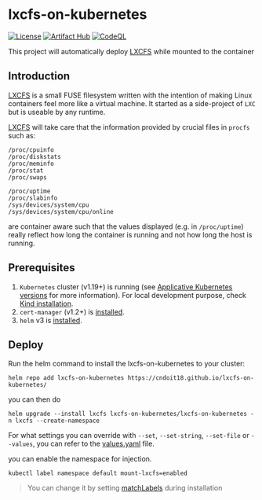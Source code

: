 # lxcfs-on-kubernetes

[![License](https://img.shields.io/badge/License-Apache%202.0-blue.svg)](https://opensource.org/licenses/Apache-2.0)
[![Artifact Hub](https://img.shields.io/endpoint?url=https://artifacthub.io/badge/repository/lxcfs-on-kubernetes)](https://artifacthub.io/packages/search?repo=lxcfs-on-kubernetes)
[![CodeQL](https://github.com/cndoit18/lxcfs-on-kubernetes/actions/workflows/codeql-analysis.yml/badge.svg)](https://github.com/cndoit18/lxcfs-on-kubernetes/actions/workflows/codeql-analysis.yml)


This project will automatically deploy [LXCFS](https://github.com/lxc/lxcfs) while mounted to the container

## Introduction

[LXCFS](https://github.com/lxc/lxcfs) is a small FUSE filesystem written with the intention of making Linux
containers feel more like a virtual machine. It started as a side-project of
`LXC` but is useable by any runtime.

[LXCFS](https://github.com/lxc/lxcfs) will take care that the information provided by crucial files in `procfs`
such as:

```
/proc/cpuinfo
/proc/diskstats
/proc/meminfo
/proc/stat
/proc/swaps

/proc/uptime
/proc/slabinfo
/sys/devices/system/cpu
/sys/devices/system/cpu/online
```

are container aware such that the values displayed (e.g. in `/proc/uptime`)
really reflect how long the container is running and not how long the host is
running.

## Prerequisites

1. `Kubernetes` cluster (v1.19+) is running (see [Applicative Kubernetes versions](../../README.md#applicative-kubernetes-versions)
   for more information). For local development purpose, check [Kind installation](./kind-installation.md).
1. `cert-manager` (v1.2+) is [installed](https://cert-manager.io/docs/installation/kubernetes/).
1. `helm` v3 is [installed](https://helm.sh/docs/intro/install/).

## Deploy

Run the helm command to install the lxcfs-on-kubernetes to your cluster:

```
helm repo add lxcfs-on-kubernetes https://cndoit18.github.io/lxcfs-on-kubernetes/
```

you can then do

```
helm upgrade --install lxcfs lxcfs-on-kubernetes/lxcfs-on-kubernetes -n lxcfs --create-namespace
```

For what settings you can override with `--set`, `--set-string`, `--set-file` or `--values`, you can refer to the [values.yaml](charts/lxcfs-on-kubernetes/README.md) file.

you can enable the namespace for injection.

```
kubectl label namespace default mount-lxcfs=enabled
```

> You can change it by setting [matchLabels](charts/lxcfs-on-kubernetes/README.md) during installation

